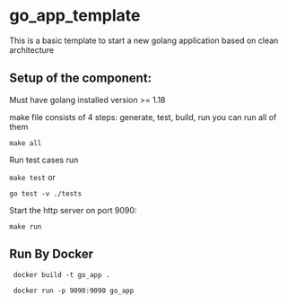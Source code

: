 # go_app_template
This is a basic template to start a new golang application based on clean architecture 

## Setup of the component:

Must have golang installed version >= 1.18

make file consists of 4 steps: generate, test, build, run you can run all of them

```make all```

Run test cases run

```make test```
or

```go test -v ./tests```

Start the http server on port 9090:

```make run```

## Run By Docker

```
 docker build -t go_app .
 
 docker run -p 9090:9090 go_app
 
```

